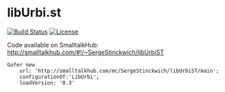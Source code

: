 # libUrbi.st

[![Build Status](https://travis-ci.org/SergeStinckwich/libUrbi.st.svg?branch=master)](https://travis-ci.org/SergeStinckwich/libUrbi.st)
[![License](https://img.shields.io/badge/license-MIT-blue.svg)](https://raw.githubusercontent.com/SergeStinckwich/libUrbi.st/master/LICENSE.md)

Code available on SmalltalkHub: http://smalltalkhub.com/#!/~SergeStinckwich/libUrbiST

```Smalltalk
Gofer new
    url: 'http://smalltalkhub.com/mc/SergeStinckwich/libUrbiST/main';
    configurationOf:'LibUrbi';
    loadVersion: '0.3'
```
